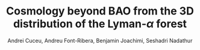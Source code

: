 ---
number: "44"
title: "Cosmology beyond BAO from the 3D distribution of the Lyman-$\\alpha$ forest"
arxiv_link: "https://arxiv.org/abs/2103.14075"
arxiv_id: "2103.14075"
author: "Andrei Cuceu, Andreu Font-Ribera, Benjamin Joachimi, Seshadri Nadathur"
reviewed: False
---